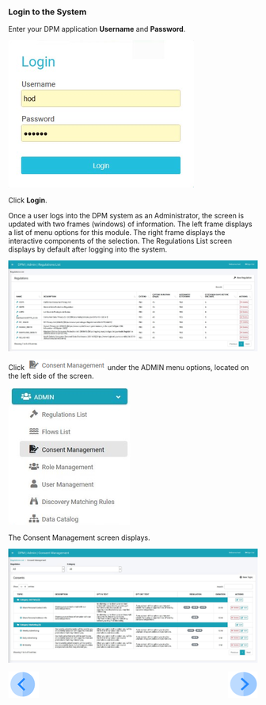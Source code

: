 ### Login to the System

Enter your DPM application **Username** and **Password**.

![image](/articles/demo_project/images/08_01_Consent_AdminLogin.jpg)

Click **Login**. 

Once a user logs into the DPM system as an Administrator, the screen is updated with two frames (windows) of information. The left frame displays a list of menu options for this module. The right frame displays the interactive components of the selection. The Regulations List screen displays by default after logging into the system.

![image](../images/08_22_Consent_AdminLanding.jpg)   

Click ![image](../images/08_ICON_ConsentManagement.png)  under the ADMIN menu options, located on the left side of the screen. 

![image](../images/08_20_Consent_AdminConsent_LeftPanel.jpg)

The Consent Management screen displays.

![image](../images/08_21_Consent_AdminConsent_Main.jpg)



[![Previous](../images/Previous.png)]( 03_01_Admin_Consent_Tutorial.md)[<img align="right" width="60" height="54" src="../images/Next.png">](03_03_Admin_Create_New_Consent.md)
